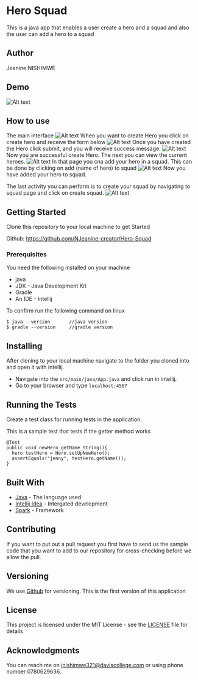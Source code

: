 # Hero Squad

This is a java app that enables a user create a hero and a squad and also the user can add a hero to a squad
## Author

Jeanine NISHIMWE


## Demo
![Alt text](src/main/resources/public/img/demo.png?raw=true "")
## How to use
The main interface 
![Alt text](src/main/resources/public/img/demo.png?raw=true "")
When you want to create Hero you click on create hero and receive the form below
![Alt text](src/main/resources/public/img/createheroes.png?raw=true "")
Once you have created the Hero click submit, and you will receive success message.
![Alt text](src/main/resources/public/img/createhero.png?raw=true "")
Now you are successful create Hero. The next you can view the current heroes.
![Alt text](src/main/resources/public/img/currenthero.png?raw=true "")
In that page you cna add your hero in a squad. This can be done by clicking on add (name of hero) to squad
![Alt text](src/main/resources/public/img/squad.png?raw=true "")
Now you have added your hero to squad. 

The last activity you can perform is to create your squad by navigating to squad page and click on create squad.
![Alt text](src/main/resources/public/img/createsquad.png?raw=true "")

## Getting Started

Clone this repository to your local machine to get Started

Github: https://github.com/NJeanine-creator/Hero-Squad

### Prerequisites

You need the following installed on your machine
- java
- JDK - Java Development Kit
- Gradle
- An IDE - Intellij


To confirm run the following command on linux
```
$ java --version       //java version
$ gradle --version     //gradle version
```

## Installing

After cloning to your local machine navigate to the folder you cloned into and open it with intellij.
* Navigate into the ``` src/main/java/App.java ``` and click run in intellij.
* Go to your browser and type ``` localhost:4567 ```

## Running the Tests 

Create a test class for running tests in the application.

This is a sample test that tests if the getter method works

```
@Test
public void newHero_getName_String(){
  hero testHero = Hero.setUpNewHero();
  assertEquals("jenny", testHero.getName());
}
```

## Built With

* [Java](https://www.java.com/) - The language used
* [Intellij Idea](https://www.jetbrains.com/idea/) - Intergated development
* [Spark]() - Framework


## Contributing
If you want to put out a pull request you first have to send us the sample code that you want to add to our repository for cross-checking before we allow the pull.

## Versioning

We use [Github](https://github.com/) for versioning. This is the first version of this application

## License

This project is licensed under the MIT License - see the [LICENSE](LICENSE) file for details

## Acknowledgments
You can reach me on jnishimwe321@daviscollege.com or using phone number 0780629636.

